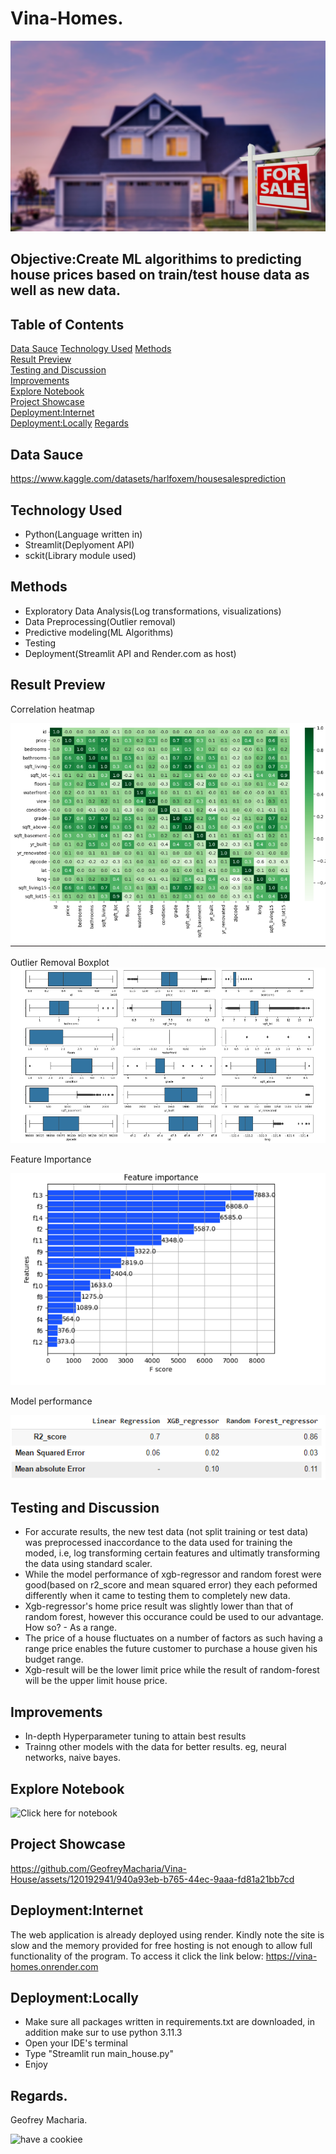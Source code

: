 # Vina-Homes.
![alt text](https://github.com/GeofreyMacharia/Vina-House/blob/main/images/Home.png)
## Objective:Create ML algorithims to predicting house prices based on train/test house data as well as new data.
## Table of Contents  
[ Data Sauce](#Data-Sauce)
[Technology Used](#Technology-Used)
[Methods](#Methods)  
[ Result Preview](#Result-Preview)  
[Testing and Discussion](#Testing-and-Discussion)  
[Improvements](#Improvements)  
[Explore Notebook](#Explore-Notebook)  
[Project Showcase](#Project-Showcase)  
[Deployment:Internet](#Deployment:Internet)  
[Deployment:Locally](#Deployment:Locally)
[Regards](#Regards)


<a name="headers"/>


## Data Sauce
https://www.kaggle.com/datasets/harlfoxem/housesalesprediction
## Technology Used
- Python(Language written in)
- Streamlit(Deplyoment API)
- sckit(Library module used)
## Methods
- Exploratory Data Analysis(Log transformations, visualizations)
- Data Preprocessing(Outlier removal)
- Predictive modeling(ML Algorithms)
- Testing
- Deployment(Streamlit API and Render.com as host)
## Result Preview
Correlation heatmap

![alt text](https://github.com/GeofreyMacharia/Vina-House/blob/main/images/heatmap.png)

Outlier Removal Boxplot
![alt text](https://github.com/GeofreyMacharia/Vina-House/blob/main/images/outliers.png)

Feature Importance

![alt text](https://github.com/GeofreyMacharia/Vina-House/blob/main/images/featurs.png)

Model performance

![alt text](https://github.com/GeofreyMacharia/Vina-House/blob/main/images/result.png)
## Testing and Discussion 
- For accurate results, the new test data (not split training or test data) was preprocessed inaccordance to the data used for training the moded, i.e, log transforming certain features and ultimatly transforming the data using standard scaler.
- While the model performance of xgb-regressor and random forest were good(based on r2_score and mean squared error) they each peformed differently when it came to testing them to completely new data.
- Xgb-regressor's home price result was slightly lower than that of random forest, however this occurance could be used to our advantage. How so? - As a range.
- The price of a house fluctuates on a number of factors as such having a range price enables the future customer to purchase a house given his budget range.
- Xgb-result will be the lower limit price while the result of random-forest will be the upper limit house price.

## Improvements
  - In-depth Hyperparameter tuning to attain best results
  - Trainng other models with the data for better results. eg, neural networks, naive bayes.
## Explore Notebook  
![Click here for notebook](https://github.com/GeofreyMacharia/vina-house-model-codebase/blob/main/House_Sales.ipynb)

## Project Showcase
https://github.com/GeofreyMacharia/Vina-House/assets/120192941/940a93eb-b765-44ec-9aaa-fd81a21bb7cd

## Deployment:Internet
The web application is already deployed using render. 
Kindly note the site is slow and the memory provided for free hosting is not enough to allow full functionality of the program.
To access it click the link below:
https://vina-homes.onrender.com
## Deployment:Locally
- Make sure all packages written in requirements.txt are downloaded, in addition make sur to use python 3.11.3
- Open your IDE's terminal
- Type "Streamlit run main_house.py"
- Enjoy
## Regards.
Geofrey Macharia.


![have a cookiee](https://github.com/GeofreyMacharia/Vina-House/assets/120192941/f03b5401-4f62-4b32-9f21-b408a99b323c)

